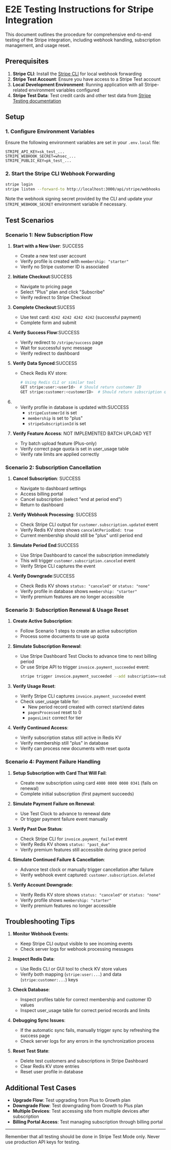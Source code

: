 # E2E Testing Instructions for Stripe Integration

This document outlines the procedure for comprehensive end-to-end testing of the Stripe integration, including webhook handling, subscription management, and usage reset.

## Prerequisites

1. **Stripe CLI**: Install the [Stripe CLI](https://stripe.com/docs/stripe-cli) for local webhook forwarding
2. **Stripe Test Account**: Ensure you have access to a Stripe Test account
3. **Local Development Environment**: Running application with all Stripe-related environment variables configured
4. **Stripe Test Data**: Test credit cards and other test data from [Stripe Testing documentation](https://stripe.com/docs/testing)

## Setup

### 1. Configure Environment Variables

Ensure the following environment variables are set in your `.env.local` file:

```
STRIPE_API_KEY=sk_test_...
STRIPE_WEBHOOK_SECRET=whsec_...
STRIPE_PUBLIC_KEY=pk_test_...
```

### 2. Start the Stripe CLI Webhook Forwarding

```bash
stripe login
stripe listen --forward-to http://localhost:3000/api/stripe/webhooks
```

Note the webhook signing secret provided by the CLI and update your `STRIPE_WEBHOOK_SECRET` environment variable if necessary.

## Test Scenarios

### Scenario 1: New Subscription Flow

1. **Start with a New User**: SUCCESS
   - Create a new test user account
   - Verify profile is created with `membership: "starter"`
   - Verify no Stripe customer ID is associated

2. **Initiate Checkout**:SUCCESS
   - Navigate to pricing page
   - Select "Plus" plan and click "Subscribe"
   - Verify redirect to Stripe Checkout

3. **Complete Checkout**:SUCESS
   - Use test card: `4242 4242 4242 4242` (successful payment)
   - Complete form and submit

4. **Verify Success Flow**:SUCCESS
   - Verify redirect to `/stripe/success` page
   - Wait for successful sync message
   - Verify redirect to dashboard

5. **Verify Data Synced**:SUCCESS
   - Check Redis KV store:
     ```bash
     # Using Redis CLI or similar tool
     GET stripe:user:<userId>  # Should return customer ID
     GET stripe:customer:<customerID>  # Should return subscription data
     ```
6. - Verify profile in database is updated with:SUCCESS
     - `stripeCustomerId` is set
     - `membership` is set to "plus"
     - `stripeSubscriptionId` is set

7. **Verify Feature Access**: NOT IMPLEMENTED BATCH UPLOAD YET
   - Try batch upload feature (Plus-only)
   - Verify correct page quota is set in user_usage table
   - Verify rate limits are applied correctly

### Scenario 2: Subscription Cancellation

1. **Cancel Subscription**: SUCCESS
   - Navigate to dashboard settings
   - Access billing portal
   - Cancel subscription (select "end at period end")
   - Return to dashboard

2. **Verify Webhook Processing**: SUCCESS
   - Check Stripe CLI output for `customer.subscription.updated` event
   - Verify Redis KV store shows `cancelAtPeriodEnd: true`
   - Current membership should still be "plus" until period end

3. **Simulate Period End**:SUCCESS
   - Use Stripe Dashboard to cancel the subscription immediately
   - This will trigger `customer.subscription.canceled` event
   - Verify Stripe CLI captures the event

4. **Verify Downgrade**:SUCCESS
   - Check Redis KV shows `status: "canceled"` or `status: "none"`
   - Verify profile in database shows `membership: "starter"`
   - Verify premium features are no longer accessible

### Scenario 3: Subscription Renewal & Usage Reset

1. **Create Active Subscription**:
   - Follow Scenario 1 steps to create an active subscription
   - Process some documents to use up quota

2. **Simulate Subscription Renewal**:
   - Use Stripe Dashboard Test Clocks to advance time to next billing period
   - Or use Stripe API to trigger `invoice.payment_succeeded` event:
     ```bash
     stripe trigger invoice.payment_succeeded --add subscription=<sub_id> --add billing_reason=subscription_cycle
     ```

3. **Verify Usage Reset**:
   - Verify Stripe CLI captures `invoice.payment_succeeded` event
   - Check user_usage table for:
     - New period record created with correct start/end dates
     - `pagesProcessed` reset to 0
     - `pagesLimit` correct for tier

4. **Verify Continued Access**:
   - Verify subscription status still active in Redis KV
   - Verify membership still "plus" in database
   - Verify can process new documents with reset quota

### Scenario 4: Payment Failure Handling

1. **Setup Subscription with Card That Will Fail**:
   - Create new subscription using card `4000 0000 0000 0341` (fails on renewal)
   - Complete initial subscription (first payment succeeds)

2. **Simulate Payment Failure on Renewal**:
   - Use Test Clock to advance to renewal date
   - Or trigger payment failure event manually

3. **Verify Past Due Status**:
   - Check Stripe CLI for `invoice.payment_failed` event
   - Verify Redis KV shows `status: "past_due"`
   - Verify premium features still accessible during grace period

4. **Simulate Continued Failure & Cancellation**:
   - Advance test clock or manually trigger cancellation after failure
   - Verify webhook event captured: `customer.subscription.deleted`

5. **Verify Account Downgrade**:
   - Verify Redis KV store shows `status: "canceled"` or `status: "none"`
   - Verify profile shows `membership: "starter"`
   - Verify premium features no longer accessible

## Troubleshooting Tips

1. **Monitor Webhook Events**:
   - Keep Stripe CLI output visible to see incoming events
   - Check server logs for webhook processing messages

2. **Inspect Redis Data**:
   - Use Redis CLI or GUI tool to check KV store values
   - Verify both mapping (`stripe:user:...`) and data (`stripe:customer:...`) keys

3. **Check Database**:
   - Inspect profiles table for correct membership and customer ID values
   - Inspect user_usage table for correct period records and limits

4. **Debugging Sync Issues**:
   - If the automatic sync fails, manually trigger sync by refreshing the success page
   - Check server logs for any errors in the synchronization process

5. **Reset Test State**:
   - Delete test customers and subscriptions in Stripe Dashboard
   - Clear Redis KV store entries
   - Reset user profile in database

## Additional Test Cases

- **Upgrade Flow**: Test upgrading from Plus to Growth plan
- **Downgrade Flow**: Test downgrading from Growth to Plus plan
- **Multiple Devices**: Test accessing site from multiple devices after subscription
- **Billing Portal Access**: Test managing subscription through billing portal

---

Remember that all testing should be done in Stripe Test Mode only. Never use production API keys for testing. 